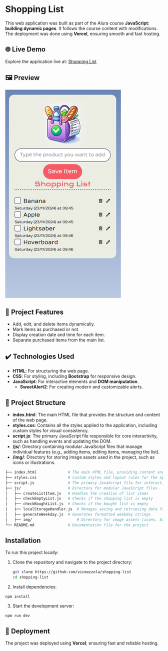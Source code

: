 # Shopping List


This web application was built as part of the Alura course **JavaScript: building dynamic pages**. It follows the course content with modifications. <br>The deployment was done using **Vercel**, ensuring smooth and fast hosting.


## 🌐 Live Demo
Explore the application live at: [Shopping List](https://shopping-list-wine-eta.vercel.app/)

## 🖼️ Preview
![Shopping List Preview](./img/img.png)


## 🔨 Project Features
- Add, edit, and delete items dynamically.
- Mark items as purchased or not.
- Display creation date and time for each item.
- Separate purchased items from the main list.


## ✔️ Technologies Used
- **HTML**: For structuring the web page.
- **CSS**: For styling, including **Bootstrap** for responsive design.
- **JavaScript**: For interactive elements and **DOM manipulation**.
  - **SweetAlert2**: For creating modern and customizable alerts.


## 📂 Project Structure
- **index.html**: The main HTML file that provides the structure and content of the web page.
- **styles.css**: Contains all the styles applied to the application, including custom styles for visual consistency.
- **script.js**: The primary JavaScript file responsible for core interactivity, such as handling events and updating the DOM.
- **/js/**: Directory containing modular JavaScript files that manage individual features (e.g., adding items, editing items, managing the list).
- **/img/**: Directory for storing image assets used in the project, such as icons or illustrations.

```bash
├── index.html              # The main HTML file, providing content and structure
├── styles.css              # Custom styles and layout rules for the application
├── script.js               # The primary JavaScript file for interactivity and DOM updates
├── js/                     # Directory for modular JavaScript files
│   ├── createListItem.js   # Handles the creation of list items
│   ├── checkEmptyList.js   # Checks if the shopping list is empty
│   ├── checkBoughtList.js  # Checks if the bought list is empty
│   ├── localStorageHandler.js  # Manages saving and retrieving data from LocalStorage
│   ├── generateWeekday.js  # Generates formatted weekday strings
│   ├── img/                    # Directory for image assets (icons, backgrounds, etc.)
└── README.md               # Documentation file for the project
```

## Installation
To run this project locally:

1. Clone the repository and navigate to the project directory:
   ```sh
   git clone https://github.com/vicmazzola/shopping-list
   cd shopping-list
   ```

2. Install dependencies:
```
npm install
```
3. Start the development server:
```
npm run dev
```



## 🚀 Deployment
The project was deployed using **Vercel**, ensuring fast and reliable hosting.
